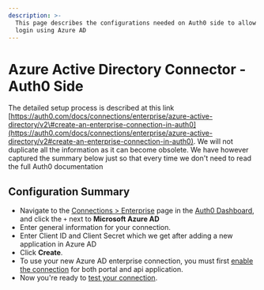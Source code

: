 ```yaml
---
description: >-
  This page describes the configurations needed on Auth0 side to allow users to
  login using Azure AD
---
```


# Azure Active Directory Connector - Auth0 Side

The detailed setup process is described at this link [https://auth0.com/docs/connections/enterprise/azure-active-directory/v2\#create-an-enterprise-connection-in-auth0](https://auth0.com/docs/connections/enterprise/azure-active-directory/v2#create-an-enterprise-connection-in-auth0). We will not duplicate all the information as it can become obsolete. We have however captured the summary below just so that every time we don't need to read the full Auth0 documentation

## Configuration Summary

* Navigate to the [Connections &gt; Enterprise](https://manage.auth0.com/#/connections/enterprise) page in the [Auth0 Dashboard](https://manage.auth0.com/#/), and click the `+` next to **Microsoft Azure AD**
* Enter general information for your connection.
* Enter Client ID and Client Secret which we get after adding a new application in Azure AD
* Click **Create**.
* To use your new Azure AD enterprise connection, you must first [enable the connection](https://auth0.com/docs/dashboard/guides/connections/enable-connections-enterprise) for both portal and api application.
* Now you're ready to [test your connection](https://auth0.com/docs/dashboard/guides/connections/test-connections-enterprise). 

